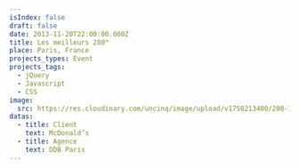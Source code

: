 ```yaml
---
isIndex: false
draft: false
date: 2013-11-20T22:00:00.000Z
title: Les meilleurs 280™
place: Paris, France
projects_types: Event
projects_tags:
  - jQuery
  - Javascript
  - CSS
image:
  src: https://res.cloudinary.com/uncinq/image/upload/v1758213400/280-1_h8fb08.jpg
datas:
  - title: Client
    text: McDonald’s
  - title: Agence
    text: DDB Paris
---
```

